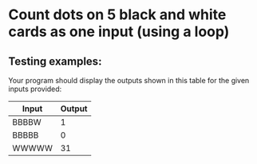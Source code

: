 # Count dots on 5 black and white cards as one input (using a loop)

## Testing examples:

Your program should display the outputs shown in this table for the given
inputs provided:

| Input | Output |
|-------|--------|
| BBBBW | 1      |
| BBBBB | 0      |
| WWWWW | 31     |

